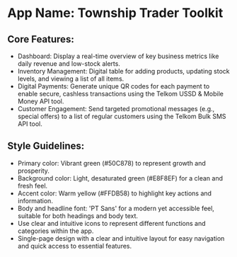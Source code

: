 # **App Name**: Township Trader Toolkit

## Core Features:

- Dashboard: Display a real-time overview of key business metrics like daily revenue and low-stock alerts.
- Inventory Management: Digital table for adding products, updating stock levels, and viewing a list of all items.
- Digital Payments: Generate unique QR codes for each payment to enable secure, cashless transactions using the Telkom USSD & Mobile Money API tool.
- Customer Engagement: Send targeted promotional messages (e.g., special offers) to a list of regular customers using the Telkom Bulk SMS API tool.

## Style Guidelines:

- Primary color: Vibrant green (#50C878) to represent growth and prosperity.
- Background color: Light, desaturated green (#E8F8EF) for a clean and fresh feel.
- Accent color: Warm yellow (#FFDB58) to highlight key actions and information.
- Body and headline font: 'PT Sans' for a modern yet accessible feel, suitable for both headings and body text.
- Use clear and intuitive icons to represent different functions and categories within the app.
- Single-page design with a clear and intuitive layout for easy navigation and quick access to essential features.